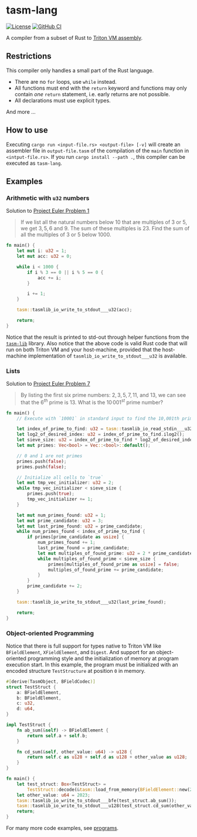 # tasm-lang

[![License](https://img.shields.io/badge/License-Apache_2.0-blue.svg)](https://opensource.org/licenses/Apache-2.0)
[![GitHub CI](https://github.com/TritonVM/tasm-lang/actions/workflows/main.yml/badge.svg)](https://github.com/TritonVM/tasm-lang/actions)

A compiler from a subset of Rust to [Triton VM assembly](https://github.com/TritonVM/triton-vm).

## Restrictions
This compiler only handles a small part of the Rust language.
- There are no `for` loops, use `while` instead.
- All functions must end with the `return` keyword and functions may only contain *one* `return`
  statement, i.e. early returns are not possible.
- All declarations must use explicit types.

And more ...

## How to use
Executing `cargo run <input-file.rs> <output-file> [-v]` will create an assembler file in `output-file.tasm` of the compilation of the
`main` function in `<intput-file.rs>`. If you run `cargo install --path .`, this compiler can be executed as `tasm-lang`.

## Examples
### Arithmetic with `u32` numbers
Solution to [Project Euler Problem 1](https://projecteuler.net/problem=1)
>If we list all the natural numbers below $10$ that are multiples of $3$ or $5$, we get $3, 5, 6$ and $9$. The sum of these multiples is $23$.
Find the sum of all the multiples of $3$ or $5$ below $1000$.

```rust
fn main() {
    let mut i: u32 = 1;
    let mut acc: u32 = 0;

    while i < 1000 {
        if i % 3 == 0 || i % 5 == 0 {
            acc += i;
        }

        i += 1;
    }

    tasm::tasmlib_io_write_to_stdout___u32(acc);

    return;
}
```

Notice that the result is printed to std-out through helper functions from the [`tasm-lib`](https://github.com/TritonVM/tasm-lib) library.
Also notice that the above code is valid Rust code that will run on both Triton VM and your host-machine, provided that the host-machine
implementation of `tasmlib_io_write_to_stdout___u32` is available.

### Lists
Solution to [Project Euler Problem 7](https://projecteuler.net/problem=7)
> By listing the first six prime numbers: $2, 3, 5, 7, 11$, and $13$, we can see that the $6^{th}$ prime is $13$.
What is the $10\,001^{st}$ prime number?

```rust
fn main() {
    // Execute with `10001` in standard input to find the 10,001th prime

    let index_of_prime_to_find: u32 = tasm::tasmlib_io_read_stdin___u32();
    let log2_of_desired_index: u32 = index_of_prime_to_find.ilog2();
    let sieve_size: u32 = index_of_prime_to_find * log2_of_desired_index;
    let mut primes: Vec<bool> = Vec::<bool>::default();

    // 0 and 1 are not primes
    primes.push(false);
    primes.push(false);

    // Initialize all cells to `true`
    let mut tmp_vec_initializer: u32 = 2;
    while tmp_vec_initializer < sieve_size {
        primes.push(true);
        tmp_vec_initializer += 1;
    }

    let mut num_primes_found: u32 = 1;
    let mut prime_candidate: u32 = 3;
    let mut last_prime_found: u32 = prime_candidate;
    while num_primes_found < index_of_prime_to_find {
        if primes[prime_candidate as usize] {
            num_primes_found += 1;
            last_prime_found = prime_candidate;
            let mut multiples_of_found_prime: u32 = 2 * prime_candidate;
            while multiples_of_found_prime < sieve_size {
                primes[multiples_of_found_prime as usize] = false;
                multiples_of_found_prime += prime_candidate;
            }
        }
        prime_candidate += 2;
    }

    tasm::tasmlib_io_write_to_stdout___u32(last_prime_found);

    return;
}
```

### Object-oriented Programming

Notice that there is full support for types native to Triton VM like `BFieldElement`, `XFieldElement`, and `Digest`.
And support for an object-oriented programming style and the initialization of memory at program execution start. In this
example, the program must be initialized with an encoded structure `TestStructure` at position `0` in memory.

```rust
#[derive(TasmObject, BFieldCodec)]
struct TestStruct {
    a: BFieldElement,
    b: BFieldElement,
    c: u32,
    d: u64,
}

impl TestStruct {
    fn ab_sum(&self) -> BFieldElement {
        return self.a + self.b;
    }

    fn cd_sum(&self, other_value: u64) -> u128 {
        return self.c as u128 + self.d as u128 + other_value as u128;
    }
}

fn main() {
    let test_struct: Box<TestStruct> =
        TestStruct::decode(&tasm::load_from_memory(BFieldElement::new(2))).unwrap();
    let other_value: u64 = 2023;
    tasm::tasmlib_io_write_to_stdout___bfe(test_struct.ab_sum());
    tasm::tasmlib_io_write_to_stdout___u128(test_struct.cd_sum(other_value));
    return;
}
```

For many more code examples, see [programs](./src/tests_and_benchmarks/ozk/programs).
